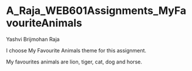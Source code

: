 # A_Raja_WEB601Assignments_MyFavouriteAnimals
 
Yashvi Brijmohan Raja

I choose My Favourite Animals theme for this assignment.

My favourites animals are lion, tiger, cat, dog and horse. 